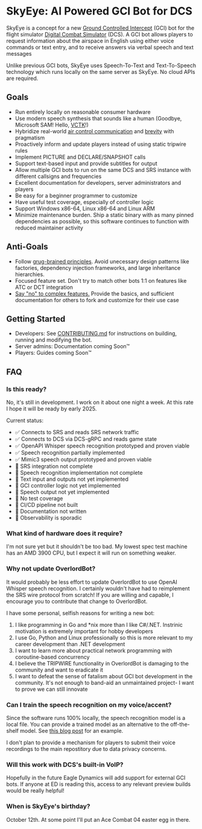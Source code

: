 # SkyEye: AI Powered GCI Bot for DCS

SkyEye is a concept for a new [Ground Controlled Intercept](https://en.wikipedia.org/wiki/Ground-controlled_interception) (GCI) bot for the flight simulator [Digital Combat Simulator](https://www.digitalcombatsimulator.com) (DCS). A GCI bot allows players to request information about the airspace in English using either voice commands or text entry, and to receive answers via verbal speech and text messages

Unlike previous GCI bots, SkyEye uses Speech-To-Text and Text-To-Speech technology which runs locally on the same server as SkyEye. No cloud APIs are required.

## Goals

* Run entirely locally on reasonable consumer hardware
* Use modern speech synthesis that sounds like a human (Goodbye, Microsoft SAM! Hello, [VCTK](https://datashare.ed.ac.uk/handle/10283/3443)!)
* Hybridize real-world [air control communication](https://www.alsa.mil/Portals/9/Documents/mttps/acc_2021.pdf) and [brevity](https://rdl.train.army.mil/catalog-ws/view/100.ATSC/5773E259-8F90-4694-97AD-81EFE6B73E63-1414757496033/atp1-02x1.pdf) with pragmatism
* Proactively inform and update players instead of using static tripwire rules
* Implement PICTURE and DECLARE/SNAPSHOT calls
* Support text-based input and provide subtitles for output
* Allow multiple GCI bots to run on the same DCS and SRS instance with different callsigns and frequencies
* Excellent documentation for developers, server administrators and players
* Be easy for a beginner programmer to customize
* Have useful test coverage, especially of controller logic
* Support Windows x86-64, Linux x86-64 and Linux ARM
* Minimize maintenance burden. Ship a static binary with as many pinned dependencies as possible, so this software continues to function with reduced maintainer activity

## Anti-Goals

* Follow [grug-brained principles](https://grugbrain.dev/). Avoid unecessary design patterns like factories, dependency injection frameworks, and large inheritance hierarchies.
* Focused feature set. Don't try to match other bots 1:1 on features like ATC or DCT integration
* [Say "no" to complex features.](https://grugbrain.dev/#grug-on-saying-no) Provide the basics, and sufficient documentation for others to fork and customize for their use case

## Getting Started

* Developers: See [CONTRIBUTING.md](docs/CONTRIBUTING.md) for instructions on building, running and modifying the bot.
* Server admins: Documentation coming Soon™
* Players: Guides coming Soon™

## FAQ

### Is this ready?

No, it's still in development. I work on it about one night a week. At this rate I hope it will be ready by early 2025.

Current status:

- ✅ Connects to SRS and reads SRS network traffic
- ✅ Connects to DCS via DCS-gRPC and reads game state
- ✅ OpenAPI Whisper speech recognition prototyped and proven viable
- ✅ Speech recognition partially implemented
- ✅ Mimic3 speech output prototyped and proven viable
- 🚧 SRS integration not complete
- 🚧 Speech recognition implementation not complete
- 🚧 Text input and outputs not yet implemented
- 🚧 GCI controller logic not yet implemented
- 🚧 Speech output not yet implemented
- 🚧 No test coverage
- 🚧 CI/CD pipeline not built
- 🚧 Documentation not written
- 🚧 Observability is sporadic

### What kind of hardware does it require?

I'm not sure yet but it shouldn't be too bad. My lowest spec test machine has an AMD 3900 CPU, but I expect it will run on something weaker.

### Why not update OverlordBot?

It would probably be less effort to update OverlordBot to use OpenAI Whisper speech recognition. I certainly wouldn't have had to reimplement the SRS wire protocol from scratch! If you are willing and capable, I encourage you to contribute that change to OverlordBot.

I have some personal, selfish reasons for writing a new bot:

1. I like programming in Go and *nix more than I like C#/.NET. Instrinic motivation is extremely important for hobby developers
1. I use Go, Python and Linux professionally so this is more relevant to my career development than .NET development
1. I want to learn more about practical network programming with coroutine-based concurrency
1. I believe the TRIPWIRE functionality in OverlordBot is damaging to the community and want to eradicate it
1. I want to defeat the sense of fatalism about GCI bot development in the community. It's not enough to band-aid an unmaintained project- I want to prove we can still innovate

### Can I train the speech recognition on my voice/accent?

Since the software runs 100% locally, the speech recognition model is a local file. You can provide a trained model as an alternative to the off-the-shelf model. See [this blog post](https://huggingface.co/blog/fine-tune-whisper) for an example.

I don't plan to provide a mechanism for players to submit their voice recordings to the main repostitory due to data privacy concerns.

### Will this work with DCS's built-in VoIP?

Hopefully in the future Eagle Dynamics will add support for external GCI bots. If anyone at ED is reading this, access to any relevant preview builds would be really helpful!

### When is SkyEye's birthday?

October 12th. At some point I'll put an Ace Combat 04 easter egg in there.
